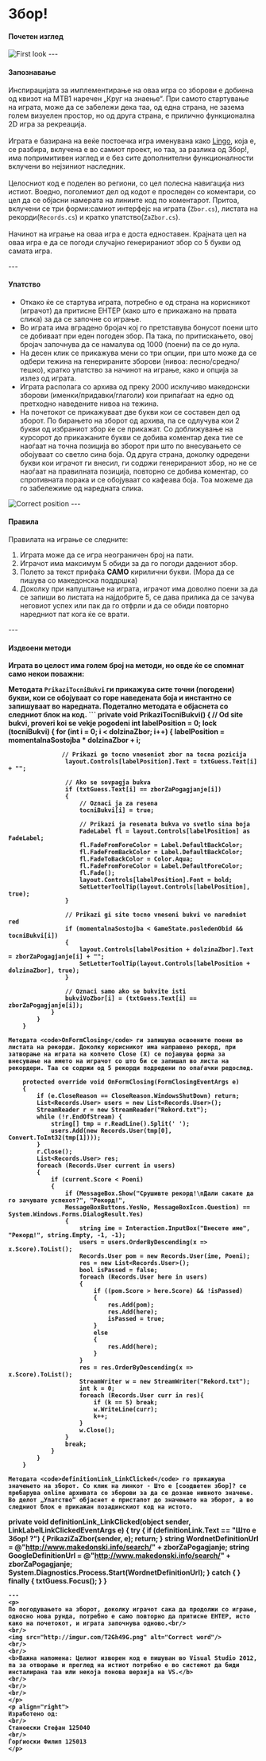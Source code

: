 ﻿Збор!
============
<h4> Почетен изглед </h4>
<img src = "http://imgur.com/M2Vogko.png" alt ="First look" />
---
<h4> Запознавање </h4>

<p>Инспирацијата за имплементирање на оваа игра со зборови е добиена од квизот на МТВ1 наречен „Круг на знаење“. При самото стартување на играта, може да се забележи дека таа, од една страна, не зазема голем визуелен простор, но од друга страна, е прилично функционална 2D игра за рекреација. 
<br />
<br />
Играта е базирана на веќе постоечка игра именувана како <a href ="https://github.com/ThresherMaw/Zbor_Game_VP/blob/master/Zbor/Originalna%20igra/Lingo/Lingo.cs">Lingo</a>, која е, се разбира, вклучена е во самиот проект, но таа, за разлика од Збор!, има попримитивен изглед и е без сите дополнителни функционалности вклучени во нејзиниот наследник.
<br />
<br />
Целосниот код е поделен во региони, со цел полесна навигација низ истиот. Воедно, поголемиот дел од кодот е проследен со коментари, со цел да се објасни намерата на линиите код по коментарот. Притоа, вклучени се три форми:самиот интерфејс на играта (<code>Zbor.cs</code>), листата на рекорди(<code>Records.cs</code>) и кратко упатство(<code>ZaZbor.cs</code>).
<br />
<br />
Начинот на играње на оваа игра е доста едноставен. Крајната цел на оваа игра е да се погоди случајно генерираниот збор со 5 букви од самата игра.
</p>
---
<h4> Упатство </h4>

<ul>
<li>Откако ќе се стартува играта, потребно е од страна на корисникот (играчот) да притисне ЕНТЕР (како што е прикажано на првата слика) за да се започне со играње. </li>
<li>Во играта има вградено бројач кој го претставува бонусот поени што се добиваат при еден погоден збор. Па така, по притискањето, овој бројач започнува да се намалува од 1000 (поени) па се до нула. </li>
<li>На десен клик се прикажува мени со три опции, при што може да се одбери тежина на генерираните зборови (нивоа: лесно/средно/тешко), кратко упатство за начинот на играње, како и опција за излез од играта. </li>
<li>Играта располага со архива од преку 2000 исклучиво македонски зборови (именки/придавки/глаголи) кои припаѓаат на едно од претходно наведените нивоа на тежина.</li>
<li>На почетокот се прикажуваат две букви кои се составен дел од зборот. По бирањето на зборот од архива, па се одлучува кои 2 букви од избраниот збор ќе се прикажат. Со доближување на курсорот до прикажаните букви се добива коментар дека тие се наоѓаат на точна позиција во зборот при што по внесувањето се обојуваат со светло сина боја. Од друга страна, доколку одредени букви кои играчот ги внесил, ги содржи генерираниот збор, но не се наоѓаат на правилната позиција, повторно се добива коментар, со спротивната порака и се обојуваат со кафеава боја. Тоа можеме да го забележиме од наредната слика. </li>
</ul>
<img src="http://imgur.com/RqQPmeN.png" alt ="Correct position"/>
---
<h4> Правила </h4>

<p>Правилата на играње се следните: <br/></p>
<ol>
<li>Играта може да се игра неограничен број на пати.</li>
<li>Играчот има максимум 5 обиди за да го погоди дадениот збор.</li>
<li>Полето за текст прифаќа <b>САМО</b> кирилични букви. (Мора да се пишува со македонска поддршка)</li>
<li>Доколку при напуштање на играта, играчот има доволно поени за да се запиши во листата на најдобрите 5, се дава прилика да се зачува неговиот успех или пак да го отфрли и да се обиди повторно наредниот пат кога ќе се врати.</li>
</ol>
---
<h4> Издвоени методи </h4>
<p><b>Играта во целост има голем број на методи, но овде ќе се спомнат само некои поважни:<b></p>
Методата <code>PrikaziTocniBukvi</code> ги прикажува сите точни (погодени) букви, кои се обојуваат со горе наведената боја и инстантно се запишуваат во наредната. Подетално методата е објаснета со следниот блок на код.
```
private void PrikaziTocniBukvi()
        {
            // Od site bukvi, proveri koi se vekje pogodeni
            int labelPosition = 0;
            lock (tocniBukvi)
            {
                for (int i = 0; i < dolzinaZbor; i++)
                {
                    labelPosition = momentalnaSostojba * dolzinaZbor + i;

                   // Prikazi go tocno vneseniot zbor na tocna pozicija
                    layout.Controls[labelPosition].Text = txtGuess.Text[i] + "";

                    // Ako se sovpagja bukva
                    if (txtGuess.Text[i] == zborZaPogagjanje[i])
                    {
                        // Oznaci ja za resena
                        tocniBukvi[i] = true;

                        // Prikazi ja resenata bukva vo svetlo sina boja
                        FadeLabel fl = layout.Controls[labelPosition] as FadeLabel;
                        fl.FadeFromForeColor = Label.DefaultBackColor;
                        fl.FadeFromBackColor = Label.DefaultBackColor;
                        fl.FadeToBackColor = Color.Aqua;
                        fl.FadeFromForeColor = Label.DefaultForeColor;
                        fl.Fade();
                        layout.Controls[labelPosition].Font = bold;
                        SetLetterToolTip(layout.Controls[labelPosition], true);
                    }

                    // Prikazi gi site tocno vneseni bukvi vo naredniot red
                    if (momentalnaSostojba < GameState.posledenObid && tocniBukvi[i])
                    {
                        layout.Controls[labelPosition + dolzinaZbor].Text = zborZaPogagjanje[i] + "";
                        SetLetterToolTip(layout.Controls[labelPosition + dolzinaZbor], true);
                    }

                    // Oznaci samo ako se bukvite isti
                    bukviVoZbor[i] = (txtGuess.Text[i] == zborZaPogagjanje[i]);
                }
            }
        } 
```
Методата <code>OnFormClosing</code> ги запишува освоените поени во листата на рекорди. Доколку корисникот има направено рекорд, при затворање на играта на копчето Close (X) се појавува форма за внесување на името на играчот со што би се запишал во листа на рекордери. Таа се содржи од 5 рекорди подредени по опаѓачки редослед. 
```
        protected override void OnFormClosing(FormClosingEventArgs e)
        {
            if (e.CloseReason == CloseReason.WindowsShutDown) return;
            List<Records.User> users = new List<Records.User>();
            StreamReader r = new StreamReader("Rekord.txt");
            while (!r.EndOfStream) {
                string[] tmp = r.ReadLine().Split(' ');
                users.Add(new Records.User(tmp[0], Convert.ToInt32(tmp[1])));
            }
            r.Close();
            List<Records.User> res;
            foreach (Records.User current in users) 
            {
                if (current.Score < Poeni) 
                {
                    if (MessageBox.Show("Срушивте рекорд!\nДали сакате да го зачувате успехот?", "Рекорд!",
                    MessageBoxButtons.YesNo, MessageBoxIcon.Question) == System.Windows.Forms.DialogResult.Yes) 
                    {
                        string ime = Interaction.InputBox("Внесете име", "Рекорд!", string.Empty, -1, -1); 
                        users = users.OrderByDescending(x => x.Score).ToList();
                        Records.User pom = new Records.User(ime, Poeni);
                        res = new List<Records.User>();
                        bool isPassed = false;
                        foreach (Records.User here in users) 
                        {
                            if ((pom.Score > here.Score) && !isPassed) 
                            {
                                res.Add(pom);
                                res.Add(here);
                                isPassed = true;
                            }
                            else 
                            {
                                res.Add(here);
                            }
                        }
                        res = res.OrderByDescending(x => x.Score).ToList();
                        StreamWriter w = new StreamWriter("Rekord.txt");
                        int k = 0;
                        foreach (Records.User curr in res){
                            if (k == 5) break;
                            w.WriteLine(curr);
                            k++;
                        }
                        w.Close();
                    }
                    break;
                }
            }
        }
```
Методата <code>definitionLink_LinkClicked</code> го прикажува значењето на зборот. Со клик на линкот - Што е [соодветен збор]? се пребарува online архивата со зборови за да се дознае нивното значење. Во делот „Упатство“ објаснет е пристапот до значењето на зборот, а во следниот блок е прикажан позадинскиот код на истото. 
```
private void definitionLink_LinkClicked(object sender, LinkLabelLinkClickedEventArgs e)
        {
            try
            {
                if (definitionLink.Text == "Што е Збор! ?")
                {
                    PrikaziZaZbor(sender, e);
                    return;
                }
                string WordnetDefinitionUrl = @"http://www.makedonski.info/search/" + zborZaPogagjanje;
                string GoogleDefinitionUrl = @"http://www.makedonski.info/search/" + zborZaPogagjanje;
                System.Diagnostics.Process.Start(WordnetDefinitionUrl);
            }
            catch { }
            finally
            {
                txtGuess.Focus();
            }
        }
```
---
<p>
По погодувањето на зборот, доколку играчот сака да продолжи со играње, односно нова рунда, потребно е само повторно да притисне ЕНТЕР, исто како на почетокот, и играта започнува одново.<br/>
<br/>
<img src="http://imgur.com/T2Gh49G.png" alt="Correct word"/>
<br/>
<br/>
<b>Важна напомена: Целиот изворен код е пишуван во Visual Studio 2012, па за отворање и преглед на истиот потребно е во системот да биди инсталирана таа или некоја понова верзија на VS.</b>
<br/>
<br/>
<br/>
</p>
<p align="right">
Изработено од:
<br/>
Станоески Стефан 125040
<br/>
Ѓорѓиоски Филип 125013
</p>








